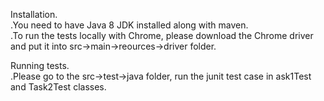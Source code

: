 Installation.   
.You need to have Java 8 JDK installed along with maven.  
.To run the tests locally with Chrome, please download the Chrome driver and put it into src->main->reources->driver folder.  

Running tests.   
.Please go to the src->test->java folder, run the junit test case in ask1Test and Task2Test classes.  
